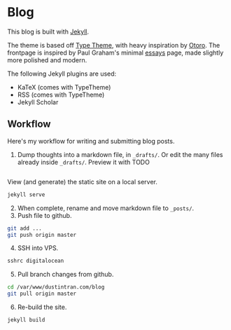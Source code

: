 # Blog

This blog is built with [Jekyll](https://jekyllrb.com/).

The theme is based off [Type Theme](https://rohanchandra.github.io/project/type/),
with heavy inspiration by [Otoro](http://blog.otoro.net/). The
frontpage is inspired by Paul Graham's minimal
[essays](http://paulgraham.com/articles.html) page, made slightly more
polished and modern.

The following Jekyll plugins are used:

+ KaTeX (comes with TypeTheme)
+ RSS (comes with TypeTheme)
+ Jekyll Scholar

## Workflow

Here's my workflow for writing and submitting blog posts.

1. Dump thoughts into a markdown file, in `_drafts/`. Or edit the many
   files already inside `_drafts/`. Preview it with
  TODO

  ```bash
  ```
  View (and generate) the static site on a local server.
  ```bash
  jekyll serve
  ```
2. When complete, rename and move markdown file to `_posts/`.
3. Push file to github.

  ```bash
  git add ...
  git push origin master
  ```
4. SSH into VPS.

  ```bash
  sshrc digitalocean
  ```
5. Pull branch changes from github.

  ```bash
  cd /var/www/dustintran.com/blog
  git pull origin master
  ```
6. Re-build the site.

  ```bash
  jekyll build
  ```
